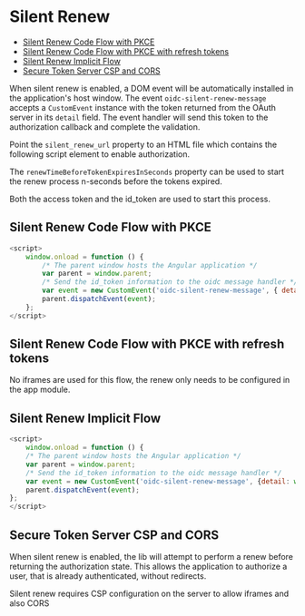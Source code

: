 # Silent Renew

-   [Silent Renew Code Flow with PKCE](#silent-renew-code-flow-with-pkce)
-   [Silent Renew Code Flow with PKCE with refresh tokens](#silent-renew-code-flow-with-pkce-with-refresh-tokens)
-   [Silent Renew Implicit Flow](#silent-renew-implicit-flow)
-   [Secure Token Server CSP and CORS](#secure-token-server-csp-and-cors)

When silent renew is enabled, a DOM event will be automatically installed in the application's host window.
The event `oidc-silent-renew-message` accepts a `CustomEvent` instance with the token returned from the OAuth server
in its `detail` field.
The event handler will send this token to the authorization callback and complete the validation.

Point the `silent_renew_url` property to an HTML file which contains the following script element to enable authorization.

The `renewTimeBeforeTokenExpiresInSeconds` property can be used to start the renew process n-seconds before the tokens expired.

Both the access token and the id_token are used to start this process.

## Silent Renew Code Flow with PKCE

```javascript
<script>
	window.onload = function () {
		/* The parent window hosts the Angular application */
		var parent = window.parent;
		/* Send the id_token information to the oidc message handler */
		var event = new CustomEvent('oidc-silent-renew-message', { detail: window.location });
		parent.dispatchEvent(event);
	};
</script>
```

## Silent Renew Code Flow with PKCE with refresh tokens

No iframes are used for this flow, the renew only needs to be configured in the app module.

## Silent Renew Implicit Flow

```javascript
<script>
    window.onload = function () {
    /* The parent window hosts the Angular application */
    var parent = window.parent;
    /* Send the id_token information to the oidc message handler */
    var event = new CustomEvent('oidc-silent-renew-message', {detail: window.location.hash.substr(1) });
    parent.dispatchEvent(event);
};
</script>
```

## Secure Token Server CSP and CORS

When silent renew is enabled, the lib will attempt to perform a renew before returning the authorization state.
This allows the application to authorize a user, that is already authenticated, without redirects.

Silent renew requires CSP configuration on the server to allow iframes and also CORS
